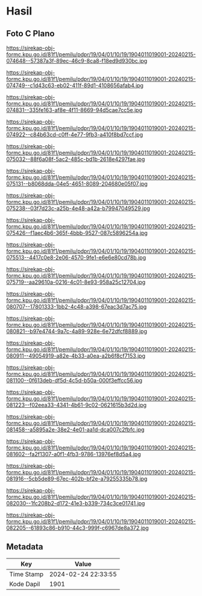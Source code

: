 # Hasil

## Foto C Plano

https://sirekap-obj-formc.kpu.go.id/81f1/pemilu/pdpr/19/04/01/10/19/1904011019001-20240215-074648--57387a3f-89ec-46c9-8ca8-f18ed9d930bc.jpg

https://sirekap-obj-formc.kpu.go.id/81f1/pemilu/pdpr/19/04/01/10/19/1904011019001-20240215-074749--c1d43c63-eb02-411f-89d1-4108656afab4.jpg

https://sirekap-obj-formc.kpu.go.id/81f1/pemilu/pdpr/19/04/01/10/19/1904011019001-20240215-074831--335fe163-af8e-4f11-8669-94d5cae7cc5e.jpg

https://sirekap-obj-formc.kpu.go.id/81f1/pemilu/pdpr/19/04/01/10/19/1904011019001-20240215-074922--c84b63cd-c0ff-4e77-9fb3-a410f8bd7ccf.jpg

https://sirekap-obj-formc.kpu.go.id/81f1/pemilu/pdpr/19/04/01/10/19/1904011019001-20240215-075032--88f6a08f-5ac2-485c-bd1b-2618e4297fae.jpg

https://sirekap-obj-formc.kpu.go.id/81f1/pemilu/pdpr/19/04/01/10/19/1904011019001-20240215-075131--b8068dda-04e5-4651-8089-204680e05f07.jpg

https://sirekap-obj-formc.kpu.go.id/81f1/pemilu/pdpr/19/04/01/10/19/1904011019001-20240215-075238--03f7d23c-a25b-4e48-a42a-b79947049529.jpg

https://sirekap-obj-formc.kpu.go.id/81f1/pemilu/pdpr/19/04/01/10/19/1904011019001-20240215-075426--f1aec4b6-365f-4bbb-9527-087c5896254a.jpg

https://sirekap-obj-formc.kpu.go.id/81f1/pemilu/pdpr/19/04/01/10/19/1904011019001-20240215-075513--4417c0e8-2e06-4570-9fe1-e6e6e80cd78b.jpg

https://sirekap-obj-formc.kpu.go.id/81f1/pemilu/pdpr/19/04/01/10/19/1904011019001-20240215-075719--aa29610a-0216-4c01-8e93-958a25c12704.jpg

https://sirekap-obj-formc.kpu.go.id/81f1/pemilu/pdpr/19/04/01/10/19/1904011019001-20240215-080707--17801333-1bb2-4c48-a398-67eac3d7ac75.jpg

https://sirekap-obj-formc.kpu.go.id/81f1/pemilu/pdpr/19/04/01/10/19/1904011019001-20240215-080821--b97e4744-9a7c-4a89-928e-6e72dfcf8889.jpg

https://sirekap-obj-formc.kpu.go.id/81f1/pemilu/pdpr/19/04/01/10/19/1904011019001-20240215-080911--49054919-a82e-4b33-a0ea-a2b6f8cf7153.jpg

https://sirekap-obj-formc.kpu.go.id/81f1/pemilu/pdpr/19/04/01/10/19/1904011019001-20240215-081100--0f613deb-df5d-4c5d-b50a-000f3effcc56.jpg

https://sirekap-obj-formc.kpu.go.id/81f1/pemilu/pdpr/19/04/01/10/19/1904011019001-20240215-081223--f02eea33-4341-4b61-9c02-0621615b3d2d.jpg

https://sirekap-obj-formc.kpu.go.id/81f1/pemilu/pdpr/19/04/01/10/19/1904011019001-20240215-081458--a5895a2e-38e2-4e01-aa1d-dca007c2fbfc.jpg

https://sirekap-obj-formc.kpu.go.id/81f1/pemilu/pdpr/19/04/01/10/19/1904011019001-20240215-081602--fa2f1307-a0f1-4fb3-9786-13976ef8d5a4.jpg

https://sirekap-obj-formc.kpu.go.id/81f1/pemilu/pdpr/19/04/01/10/19/1904011019001-20240215-081916--5cb5de89-67ec-402b-bf2e-a79255335b78.jpg

https://sirekap-obj-formc.kpu.go.id/81f1/pemilu/pdpr/19/04/01/10/19/1904011019001-20240215-082030--1fc208b2-d172-41e3-b339-734c3ce01741.jpg

https://sirekap-obj-formc.kpu.go.id/81f1/pemilu/pdpr/19/04/01/10/19/1904011019001-20240215-082205--61893c86-b910-44c3-999f-c6967de8a372.jpg


## Metadata

| Key        | Value               |
| ---------- | ------------------- |
| Time Stamp | 2024-02-24 22:33:55 |
| Kode Dapil | 1901                |



